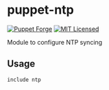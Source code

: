 puppet-ntp
===========

[![Puppet Forge](https://img.shields.io/puppetforge/v/halyard/ntp.svg)](https://forge.puppetlabs.com/halyard/ntp)
[![MIT Licensed](http://img.shields.io/badge/license-MIT-green.svg?style=flat)](https://tldrlegal.com/license/mit-license)

Module to configure NTP syncing

## Usage

```puppet
include ntp
```

